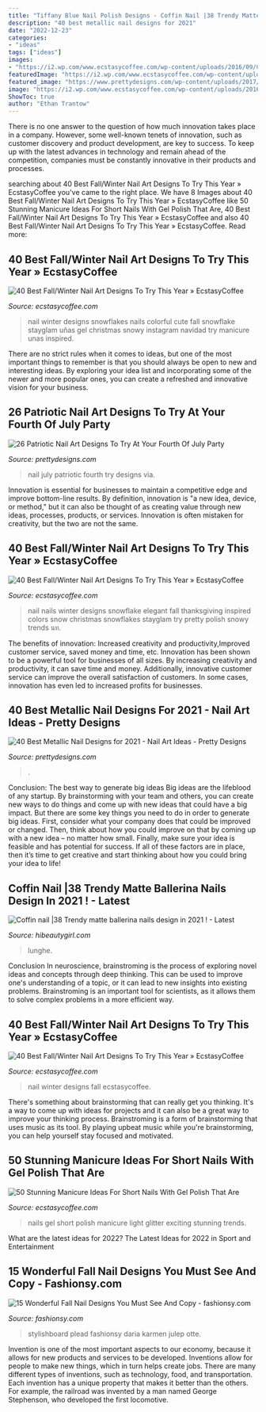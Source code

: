 ```yaml
---
title: "Tiffany Blue Nail Polish Designs - Coffin Nail |38 Trendy Matte Ballerina Nails Design In 2021 !"
description: "40 best metallic nail designs for 2021"
date: "2022-12-23"
categories:
- "ideas"
tags: ["ideas"]
images:
- "https://i2.wp.com/www.ecstasycoffee.com/wp-content/uploads/2016/09/Cute-Light-Blue-Nails-with-Glitter.jpg"
featuredImage: "https://i2.wp.com/www.ecstasycoffee.com/wp-content/uploads/2016/10/ELEGANT-SNOWFLAKE-NAILS.jpg"
featured_image: "https://www.prettydesigns.com/wp-content/uploads/2017/12/40-best-metallic-nail-designs-for-2018-nail-art-ideas-13.jpg"
image: "https://i2.wp.com/www.ecstasycoffee.com/wp-content/uploads/2016/09/Cute-Light-Blue-Nails-with-Glitter.jpg"
ShowToc: true
author: "Ethan Trantow"
---
```



There is no one answer to the question of how much innovation takes place in a company. However, some well-known tenets of innovation, such as customer discovery and product development, are key to success. To keep up with the latest advances in technology and remain ahead of the competition, companies must be constantly innovative in their products and processes.

	

		
searching about 40 Best Fall/Winter Nail Art Designs To Try This Year » EcstasyCoffee you've came to the right place. We have 8 Images about 40 Best Fall/Winter Nail Art Designs To Try This Year » EcstasyCoffee like 50 Stunning Manicure Ideas For Short Nails With Gel Polish That Are, 40 Best Fall/Winter Nail Art Designs To Try This Year » EcstasyCoffee and also 40 Best Fall/Winter Nail Art Designs To Try This Year » EcstasyCoffee. Read more:
		
    
## 40 Best Fall/Winter Nail Art Designs To Try This Year » EcstasyCoffee

<img loading=lazy src="https://i0.wp.com/www.ecstasycoffee.com/wp-content/uploads/2016/10/COLORFUL-SNOWFLAKES.jpg?resize=620%2C620" onerror="this.onerror=null;this.src='https://tse4.mm.bing.net/th?id=OIP.Z3rI4VIU1EKF4agkQJJ2LwHaHa&amp;pid=15.1';" alt="40 Best Fall/Winter Nail Art Designs To Try This Year » EcstasyCoffee">

_Source: ecstasycoffee.com_

>nail winter designs snowflakes nails colorful cute fall snowflake stayglam uñas gel christmas snowy instagram navidad try manicure unas inspired. 

	

There are no strict rules when it comes to ideas, but one of the most important things to remember is that you should always be open to new and interesting ideas. By exploring your idea list and incorporating some of the newer and more popular ones, you can create a refreshed and innovative vision for your business.

    
## 26 Patriotic Nail Art Designs To Try At Your Fourth Of July Party

<img loading=lazy src="https://www.prettydesigns.com/wp-content/uploads/2016/06/patriotic-nail-art-to-try-at-your-fourth-of-july-party-5.jpg" onerror="this.onerror=null;this.src='https://tse1.mm.bing.net/th?id=OIP.o_DnTZ8oYZOeAEw6qavEJwHaHc&amp;pid=15.1';" alt="26 Patriotic Nail Art Designs To Try At Your Fourth Of July Party">

_Source: prettydesigns.com_

>nail july patriotic fourth try designs via. 

	

Innovation is essential for businesses to maintain a competitive edge and improve bottom-line results. By definition, innovation is "a new idea, device, or method," but it can also be thought of as creating value through new ideas, processes, products, or services. Innovation is often mistaken for creativity, but the two are not the same.

    
## 40 Best Fall/Winter Nail Art Designs To Try This Year » EcstasyCoffee

<img loading=lazy src="https://i2.wp.com/www.ecstasycoffee.com/wp-content/uploads/2016/10/ELEGANT-SNOWFLAKE-NAILS.jpg" onerror="this.onerror=null;this.src='https://tse1.mm.bing.net/th?id=OIP.LNmO2dLOg78i2Vdh56dZgwHaHa&amp;pid=15.1';" alt="40 Best Fall/Winter Nail Art Designs To Try This Year » EcstasyCoffee">

_Source: ecstasycoffee.com_

>nail nails winter designs snowflake elegant fall thanksgiving inspired colors snow christmas snowflakes stayglam try pretty polish snowy trends นท. 

	

The benefits of innovation: Increased creativity and productivity,Improved customer service, saved money and time, etc.
Innovation has been shown to be a powerful tool for businesses of all sizes. By increasing creativity and productivity, it can save time and money. Additionally, innovative customer service can improve the overall satisfaction of customers. In some cases, innovation has even led to increased profits for businesses.

    
## 40 Best Metallic Nail Designs For 2021 - Nail Art Ideas - Pretty Designs

<img loading=lazy src="https://www.prettydesigns.com/wp-content/uploads/2017/12/40-best-metallic-nail-designs-for-2018-nail-art-ideas-13.jpg" onerror="this.onerror=null;this.src='https://tse3.mm.bing.net/th?id=OIP.DAFzX9GmAi7k_PRGsB8Z_wHaHa&amp;pid=15.1';" alt="40 Best Metallic Nail Designs for 2021 - Nail Art Ideas - Pretty Designs">

_Source: prettydesigns.com_

>. 

	

Conclusion: The best way to generate big ideas
Big ideas are the lifeblood of any startup. By brainstorming with your team and others, you can create new ways to do things and come up with new ideas that could have a big impact. But there are some key things you need to do in order to generate big ideas. First, consider what your company does that could be improved or changed. Then, think about how you could improve on that by coming up with a new idea – no matter how small. Finally, make sure your idea is feasible and has potential for success. If all of these factors are in place, then it’s time to get creative and start thinking about how you could bring your idea to life!

    
## Coffin Nail |38 Trendy Matte Ballerina Nails Design In 2021 ! - Latest

<img loading=lazy src="https://hibeautygirl.com/wp-content/uploads/2021/03/9-10.jpg" onerror="this.onerror=null;this.src='https://tse4.mm.bing.net/th?id=OIP.Uhs-0z9OwQieuN438pAJCwHaKi&amp;pid=15.1';" alt="Coffin nail |38 Trendy matte ballerina nails design in 2021 ! - Latest">

_Source: hibeautygirl.com_

>lunghe. 

	

Conclusion
In neuroscience, brainstroming is the process of exploring novel ideas and concepts through deep thinking. This can be used to improve one's understanding of a topic, or it can lead to new insights into existing problems. Brainstroming is an important tool for scientists, as it allows them to solve complex problems in a more efficient way.

    
## 40 Best Fall/Winter Nail Art Designs To Try This Year » EcstasyCoffee

<img loading=lazy src="https://i2.wp.com/www.ecstasycoffee.com/wp-content/uploads/2016/10/Winter-Nail-Art.jpg" onerror="this.onerror=null;this.src='https://tse3.mm.bing.net/th?id=OIP.-Blq0VvvEZrgjIAOTGqbqwHaLH&amp;pid=15.1';" alt="40 Best Fall/Winter Nail Art Designs To Try This Year » EcstasyCoffee">

_Source: ecstasycoffee.com_

>nail winter designs fall ecstasycoffee. 

	

There's something about brainstorming that can really get you thinking. It's a way to come up with ideas for projects and it can also be a great way to improve your thinking process. Brainstroming is a form of brainstorming that uses music as its tool. By playing upbeat music while you're brainstorming, you can help yourself stay focused and motivated.

    
## 50 Stunning Manicure Ideas For Short Nails With Gel Polish That Are

<img loading=lazy src="https://i2.wp.com/www.ecstasycoffee.com/wp-content/uploads/2016/09/Cute-Light-Blue-Nails-with-Glitter.jpg" onerror="this.onerror=null;this.src='https://tse2.mm.bing.net/th?id=OIP.Gue2ZPeqrk6YS14nTVTUfAHaJ3&amp;pid=15.1';" alt="50 Stunning Manicure Ideas For Short Nails With Gel Polish That Are">

_Source: ecstasycoffee.com_

>nails gel short polish manicure light glitter exciting stunning trends. 

	

What are the latest ideas for 2022?
The Latest Ideas for 2022 in Sport and Entertainment

    
## 15 Wonderful Fall Nail Designs You Must See And Copy - Fashionsy.com

<img loading=lazy src="https://fashionsy.com/wp-content/uploads/2015/10/nail-323.0-630x840.jpg" onerror="this.onerror=null;this.src='https://tse2.mm.bing.net/th?id=OIP.hR-bstSEYY5o--UmfOs68AHaJ4&amp;pid=15.1';" alt="15 Wonderful Fall Nail Designs You Must See And Copy - fashionsy.com">

_Source: fashionsy.com_

>stylishboard plead fashionsy daria karmen julep otte. 

	

Invention is one of the most important aspects to our economy, because it allows for new products and services to be developed. Inventions allow for people to make new things, which in turn helps create jobs. There are many different types of inventions, such as technology, food, and transportation. Each invention has a unique property that makes it better than the others. For example, the railroad was invented by a man named George Stephenson, who developed the first locomotive.

